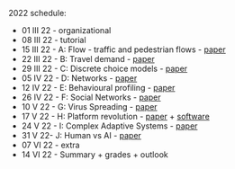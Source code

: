 2022 schedule:

* 01 III 22 - organizational
* 08 III 22 - tutorial
* 15 III 22 - A: Flow - traffic and pedestrian flows - [paper](https://github.com/RafalKucharskiPK/ComplexSocialSystemsCourse/blob/main/papers/helbing_pedestrians.pdf)
* 22 III 22 - B: Travel demand - [paper](https://github.com/RafalKucharskiPK/ComplexSocialSystemsCourse/blob/main/papers/gonzales_mobility.pdf)
* 29 III 22 - C: Discrete choice models - [paper](https://github.com/RafalKucharskiPK/ComplexSocialSystemsCourse/blob/main/papers/train_logit.pdf)
* 05 IV 22 - D: Networks - [paper](http://networksciencebook.com/chapter/2)
* 12 IV 22 - E: Behavioural profiling - [paper](/papers/kosinski.pdf)
* 26 IV 22 - F: Social Networks - [paper](/papers/fake.pdf)
* 10 V 22 - G: Virus Spreading - [paper](http://networksciencebook.com/chapter/10)
* 17 V 22 - H: Platform revolution - [paper](https://arxiv.org/abs/2011.12827) + [software](https://github.com/RafalKucharskiPK/MaaSSim/)
* 24 V 22 - I: Complex Adaptive Systems - [paper](/papers/animal_collective_behaviour.pdf)
* 31 V 22- J: Human vs AI - [paper](/papers/starcraft.pdf)
* 07 VI 22 - extra
* 14 VI 22 - Summary + grades + outlook
